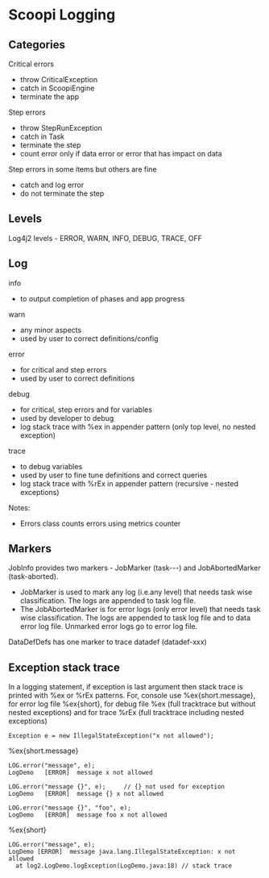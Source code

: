 # Scoopi Logging


## Categories

Critical errors 
 - throw CriticalException 
 - catch in ScoopiEngine 
 - terminate the app

Step errors 
 - throw StepRunException
 - catch in Task 
 - terminate the step
 - count error only if data error or error that has impact on data

Step errors in some items but others are fine
 - catch and log error
 - do not terminate the step

## Levels

Log4j2 levels - ERROR, WARN, INFO, DEBUG, TRACE, OFF

## Log 

info 
 - to output completion of phases and app progress

warn
 - any minor aspects
 - used by user to correct definitions/config
   
error
 - for critical and step errors
 - used by user to correct definitions 
 
debug
 - for critical, step errors and for variables
 - used by developer to debug
 - log stack trace with %ex in appender pattern (only top level, no nested exception)
 
trace
 - to debug variables
 - used by user to fine tune definitions and correct queries
 - log stack trace with %rEx in appender pattern (recursive - nested exceptions)
 
Notes:

 - Errors class counts errors using metrics counter
 
## Markers

JobInfo provides two markers - JobMarker (task-<locatorName>-<groupName>-<taskName>) and JobAbortedMarker (task-aborted).
 - JobMarker is used to mark any log (i.e.any level) that needs task wise classification. The logs are appended to task log file. 
 - The JobAbortedMarker is for error logs (only error level) that needs task wise classification. The logs are appended to task log file and to data error log file. Unmarked error logs go to error log file. 
 
DataDefDefs has one marker to trace datadef (datadef-xxx)

## Exception stack trace

In a logging statement, if exception is last argument then stack trace is printed with %ex or %rEx patterns. For, console use %ex{short.message}, for error log file %ex{short}, for debug file %ex (full tracktrace but without nested exceptions) and for trace %rEx (full tracktrace including nested exceptions)

	Exception e = new IllegalStateException("x not allowed");
	
%ex{short.message}
 	
    LOG.error("message", e);	
	LogDemo   [ERROR]  message x not allowed 
	
	LOG.error("message {}", e);		// {} not used for exception
	LogDemo   [ERROR]  message {} x not allowed 
	
	LOG.error("message {}", "foo", e);
	LogDemo   [ERROR]  message foo x not allowed 
	
%ex{short}
	
    LOG.error("message", e);
	LogDemo [ERROR]  message java.lang.IllegalStateException: x not allowed
	  at log2.LogDemo.logException(LogDemo.java:18) // stack trace